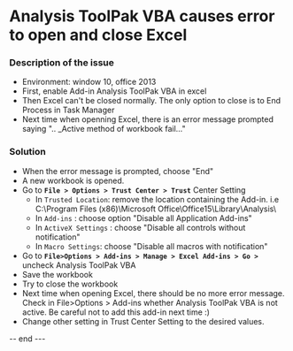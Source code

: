 # Analysis ToolPak VBA causes error to open and close Excel

### Description of the issue

* Environment: window 10, office 2013
* First, enable Add-in Analysis ToolPak VBA in excel
* Then Excel can't be closed normally. The only option to close is to End Process in Task Manager
* Next time when openning Excel, there is an error message prompted saying ".. _Active method of workbook fail..."

### Solution

* When the error message is prompted, choose "End"
* A new workbook is opened.
* Go to **`File > Options > Trust Center > Trust`** Center Setting
  - In `Trusted Location`: remove the location containing the Add-in.
    i.e C:\Program Files (x86)\Microsoft Office\Office15\Library\Analysis\
  - In `Add-ins` : choose option "Disable all Application Add-ins"
  - In `ActiveX Settings` : choose "Disable all controls without notification"
  - In `Macro Settings`: choose "Disable all macros with notification"
 * Go to **`File>Options > Add-ins > Manage > Excel Add-ins > Go >`** uncheck Analysis ToolPak VBA
 * Save the workbook
 * Try to close the workbook
 * Next time when opening Excel, there should be no more error message. Check in  File>Options > Add-ins whether Analysis ToolPak VBA is not active. 
 Be careful not to add this add-in next time :)
 * Change other setting in Trust Center Setting to the desired values.
 
 -- end ---

